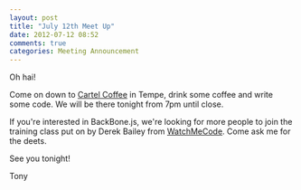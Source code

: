 ```yaml
---
layout: post
title: "July 12th Meet Up"
date: 2012-07-12 08:52
comments: true
categories: Meeting Announcement
---
```


Oh hai!

Come on down to [Cartel Coffee][0] in Tempe, drink some coffee and write some code. We will be there tonight from 7pm until close.

If you're interested in BackBone.js, we're looking for more people to join the training class put on by Derek Bailey from [WatchMeCode][1]. Come ask me for the deets. 

See you tonight!

Tony

[0]:http://www.cartelcoffeelab.com/cartel-ash-ave-tempe-az/
[1]:http://www.watchmecode.net/